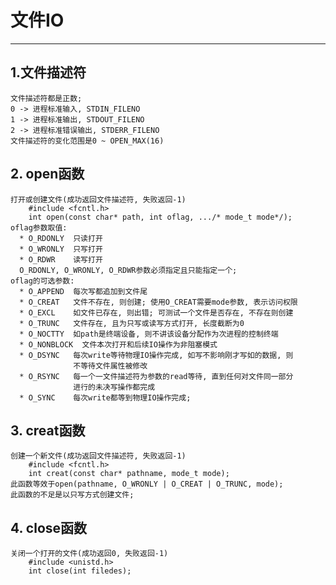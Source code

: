 # **文件IO**
***



## **1.文件描述符**
    文件描述符都是正数;
    0 -> 进程标准输入, STDIN_FILENO
    1 -> 进程标准输出, STDOUT_FILENO
    2 -> 进程标准错误输出, STDERR_FILENO
    文件描述符的变化范围是0 ~ OPEN_MAX(16)



## **2. open函数**
    打开或创建文件(成功返回文件描述符, 失败返回-1)
        #include <fcntl.h>
        int open(const char* path, int oflag, .../* mode_t mode*/);
    oflag参数取值:
      * O_RDONLY  只读打开
      * O_WRONLY  只写打开
      * O_RDWR    读写打开
      O_RDONLY, O_WRONLY, O_RDWR参数必须指定且只能指定一个;
    oflag的可选参数:
      * O_APPEND  每次写都追加到文件尾
      * O_CREAT   文件不存在, 则创建; 使用O_CREAT需要mode参数, 表示访问权限
      * O_EXCL    如文件已存在, 则出错; 可测试一个文件是否存在, 不存在则创建
      * O_TRUNC   文件存在, 且为只写或读写方式打开, 长度截断为0
      * O_NOCTTY  如path是终端设备, 则不讲该设备分配作为次进程的控制终端
      * O_NONBLOCK  文件本次打开和后续IO操作为非阻塞模式
      * O_DSYNC   每次write等待物理IO操作完成, 如写不影响刚才写如的数据, 则
                  不等待文件属性被修改
      * O_RSYNC   每一个一文件描述符为参数的read等待, 直到任何对文件同一部分
                  进行的未决写操作都完成
      * O_SYNC    每次write都等到物理IO操作完成;


## **3. creat函数**
    创建一个新文件(成功返回文件描述符, 失败返回-1)
        #include <fcntl.h>
        int creat(const char* pathname, mode_t mode);
    此函数等效于open(pathname, O_WRONLY | O_CREAT | O_TRUNC, mode);
    此函数的不足是以只写方式创建文件;



## **4. close函数**
    关闭一个打开的文件(成功返回0, 失败返回-1)
        #include <unistd.h>
        int close(int filedes);
    
